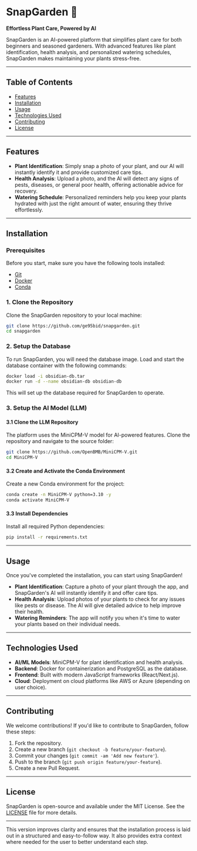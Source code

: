 
# SnapGarden 🌱  
**Effortless Plant Care, Powered by AI**  

SnapGarden is an AI-powered platform that simplifies plant care for both beginners and seasoned gardeners. With advanced features like plant identification, health analysis, and personalized watering schedules, SnapGarden makes maintaining your plants stress-free.

---

## Table of Contents  
- [Features](#features)  
- [Installation](#installation)  
- [Usage](#usage)  
- [Technologies Used](#technologies-used)  
- [Contributing](#contributing)  
- [License](#license)  

---

## Features  
- **Plant Identification**: Simply snap a photo of your plant, and our AI will instantly identify it and provide customized care tips.
- **Health Analysis**: Upload a photo, and the AI will detect any signs of pests, diseases, or general poor health, offering actionable advice for recovery.
- **Watering Schedule**: Personalized reminders help you keep your plants hydrated with just the right amount of water, ensuring they thrive effortlessly.

---

## Installation  

### Prerequisites  
Before you start, make sure you have the following tools installed:  
- [Git](https://git-scm.com/)
- [Docker](https://www.docker.com/get-started)
- [Conda](https://docs.conda.io/projects/conda/en/latest/user_guide/install/index.html)  

### 1. Clone the Repository  
Clone the SnapGarden repository to your local machine:  
```bash
git clone https://github.com/ge95bid/snapgarden.git
cd snapgarden
```

### 2. Setup the Database  
To run SnapGarden, you will need the database image. Load and start the database container with the following commands:

```bash
docker load -i obsidian-db.tar
docker run -d --name obsidian-db obsidian-db
```

This will set up the database required for SnapGarden to operate.

### 3. Setup the AI Model (LLM)  

#### 3.1 Clone the LLM Repository  
The platform uses the MiniCPM-V model for AI-powered features. Clone the repository and navigate to the source folder:

```bash
git clone https://github.com/OpenBMB/MiniCPM-V.git
cd MiniCPM-V
```

#### 3.2 Create and Activate the Conda Environment  
Create a new Conda environment for the project:

```bash
conda create -n MiniCPM-V python=3.10 -y
conda activate MiniCPM-V
```

#### 3.3 Install Dependencies  
Install all required Python dependencies:

```bash
pip install -r requirements.txt
```

---

## Usage  

Once you've completed the installation, you can start using SnapGarden!  

- **Plant Identification**: Capture a photo of your plant through the app, and SnapGarden's AI will instantly identify it and offer care tips.
- **Health Analysis**: Upload photos of your plants to check for any issues like pests or disease. The AI will give detailed advice to help improve their health.
- **Watering Reminders**: The app will notify you when it's time to water your plants based on their individual needs.

---

## Technologies Used  

- **AI/ML Models**: MiniCPM-V for plant identification and health analysis.  
- **Backend**: Docker for containerization and PostgreSQL as the database.  
- **Frontend**: Built with modern JavaScript frameworks (React/Next.js).  
- **Cloud**: Deployment on cloud platforms like AWS or Azure (depending on user choice).

---

## Contributing  

We welcome contributions! If you'd like to contribute to SnapGarden, follow these steps:

1. Fork the repository.
2. Create a new branch (`git checkout -b feature/your-feature`).
3. Commit your changes (`git commit -am 'Add new feature'`).
4. Push to the branch (`git push origin feature/your-feature`).
5. Create a new Pull Request.

---

## License  

SnapGarden is open-source and available under the MIT License. See the [LICENSE](LICENSE) file for more details.

---

This version improves clarity and ensures that the installation process is laid out in a structured and easy-to-follow way. It also provides extra context where needed for the user to better understand each step.
